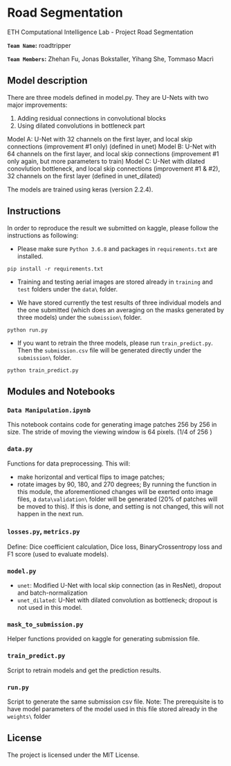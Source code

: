# Road Segmentation
ETH Computational Intelligence Lab - Project Road Segmentation

**`Team Name`:** roadtripper

**`Team Members`:** Zhehan Fu, Jonas Bokstaller, Yihang She, Tommaso Macrì

## Model description
There are three models defined in model.py. They are U-Nets with two major improvements:
1. Adding residual connections in convolutional blocks
2. Using dilated convolutions in bottleneck part

Model A: U-Net with 32 channels on the first layer, and local skip connections (improvement #1 only) (defined in unet)
Model B: U-Net with 64 channels on the first layer, and local skip connections (improvement #1 only again, but more parameters to train)
Model C: U-Net with dilated conovlution bottleneck, and local skip connections (improvement #1 & #2), 32 channels on the first layer (defined in unet_dilated)

The models are trained using keras (version 2.2.4).


## Instructions

In order to reproduce the result we submitted on kaggle, please follow the instructions as following:

* Please make sure ```Python 3.6.8``` and packages in ```requirements.txt``` are installed.

~~~~shell
pip install -r requirements.txt
~~~~

* Training and testing aerial images are stored already in ```training``` and ```test``` folders under the ```data\``` folder.

* We have stored currently the test results of three individual models and the one submitted (which does an averaging on the masks generated by three models) under the ```submission\``` folder.

~~~~shell
python run.py
~~~~

* If you want to retrain the three models, please run ```train_predict.py```. Then the ```submission.csv``` file will be generated directly under the  ```submission\``` folder.

~~~~shell
python train_predict.py
~~~~

## Modules and Notebooks

### ```Data Manipulation.ipynb```
This notebook contains code for generating image patches 256 by 256 in size.
The stride of moving the viewing window is 64 pixels. (1/4 of 256	)

### ```data.py```

Functions for data preprocessing.
This will:
- make horizontal and vertical flips to image patches;
- rotate images by 90, 180, and 270 degrees;
By running the function in this module, the aforementioned changes will be exerted onto image files, a ```data\validation\``` folder will be generated (20% of patches will be moved to this). If this is done, and setting is not changed, this will not happen in the next run.

### ```losses.py```, 	```metrics.py```

Define: Dice coefficient calculation, Dice loss, BinaryCrossentropy loss and F1 score (used to evaluate models).

### ```model.py```

*  `unet`: Modified U-Net with local skip connection (as in ResNet), dropout and batch-normalization
*  `unet_dilated`: U-Net with dilated convolution as bottleneck; dropout is not used in this model.


### ```mask_to_submission.py```

Helper functions provided on kaggle for generating submission file.

### ```train_predict.py```

Script to retrain models and get the prediction results.

### ```run.py```

Script to generate the same submission csv file.
Note: The prerequisite is to have model parameters of the model used in this file stored already in the  ```weights\``` folder

## License

The project is licensed under the MIT License.
